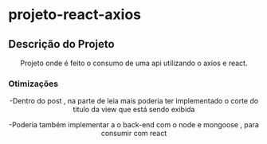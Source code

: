 # projeto-react-axios

## Descrição do Projeto
<p align="center">
  Projeto onde é feito o consumo de uma api utilizando o axios e react.
</p>

### Otimizações
<p align="center">
    -Dentro do post , na parte de leia mais poderia ter implementado o corte do titulo da view que está sendo exibida
</p>
<p align="center">
    -Poderia também implementar a o back-end com o node e mongoose , para consumir com react
</p>
